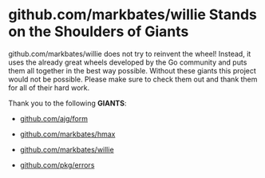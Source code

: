 # github.com/markbates/willie Stands on the Shoulders of Giants

github.com/markbates/willie does not try to reinvent the wheel! Instead, it uses the already great wheels developed by the Go community and puts them all together in the best way possible. Without these giants this project would not be possible. Please make sure to check them out and thank them for all of their hard work.

Thank you to the following **GIANTS**:


* [github.com/ajg/form](https://godoc.org/github.com/ajg/form)

* [github.com/markbates/hmax](https://godoc.org/github.com/markbates/hmax)

* [github.com/markbates/willie](https://godoc.org/github.com/markbates/willie)

* [github.com/pkg/errors](https://godoc.org/github.com/pkg/errors)
